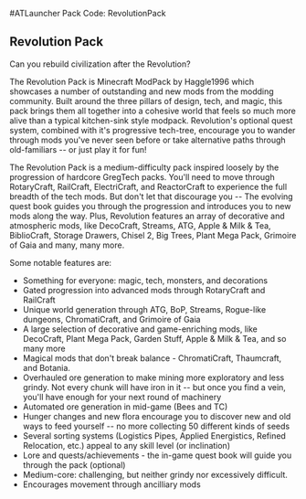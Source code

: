 #ATLauncher Pack Code: RevolutionPack

## Revolution Pack

Can you rebuild civilization after the Revolution?

The Revolution Pack is Minecraft ModPack by Haggle1996 which showcases a number of outstanding and new mods from the modding community. Built around the three pillars of design, tech, and magic, this pack brings them all together into a cohesive world that feels so much more alive than a typical kitchen-sink style modpack. Revolution's optional quest system, combined with it's progressive tech-tree, encourage you to wander through mods you've never seen before or take alternative paths through old-familiars -- or just play it for fun!

The Revolution Pack is a medium-difficulty pack inspired loosely by the progression of hardcore GregTech packs. You'll need to move through RotaryCraft, RailCraft, ElectriCraft, and ReactorCraft to experience the full breadth of the tech mods. But don't let that discourage you -- The evolving quest book guides you through the progression and introduces you to new mods along the way. Plus, Revolution features an array of decorative and atmospheric mods, like DecoCraft, Streams, ATG, Apple & Milk & Tea, BiblioCraft, Storage Drawers, Chisel 2, Big Trees, Plant Mega Pack, Grimoire of Gaia and many, many more.

Some notable features are:
- Something for everyone: magic, tech, monsters, and decorations
- Gated progression into advanced mods through RotaryCraft and RailCraft
- Unique world generation through ATG, BoP, Streams, Rogue-like dungeons, ChromatiCraft, and Grimoire of Gaia
- A large selection of decorative and game-enriching mods, like DecoCraft, Plant Mega Pack, Garden Stuff, Apple & Milk & Tea, and so many more
- Magical mods that don't break balance - ChromatiCraft, Thaumcraft, and Botania.
- Overhauled ore generation to make mining more exploratory and less grindy. Not every chunk will have iron in it -- but once you find a vein, you'll have enough for your next round of machinery
- Automated ore generation in mid-game (Bees and TC)
- Hunger changes and new flora encourage you to discover new and old ways to feed yourself -- no more collecting 50 different kinds of seeds
- Several sorting systems (Logistics Pipes, Applied Energistics, Refined Relocation, etc.) appeal to any skill level (or inclination)
- Lore and quests/achievements - the in-game quest book will guide you through the pack (optional)
- Medium-core: challenging, but neither grindy nor excessively difficult. 
- Encourages movement through ancilliary mods
